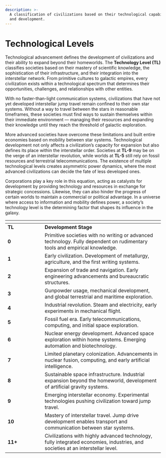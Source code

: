 ```yaml
---
description: >-
  A classification of civilizations based on their technological capabilities
  and development.
---
```


# Technological Levels

Technological advancement defines the development of civilizations and their ability to expand beyond their homeworlds. The **Technology Level (TL)** classifies societies based on their mastery of scientific knowledge, the sophistication of their infrastructure, and their integration into the interstellar network. From primitive cultures to galactic empires, every civilization exists within a technological spectrum that determines their opportunities, challenges, and relationships with other entities.

With no faster-than-light communication systems, civilizations that have not yet developed interstellar jump travel remain confined to their own star systems. Without a way to travel between the stars in reasonable timeframes, these societies must find ways to sustain themselves within their immediate environment — managing their resources and expanding their knowledge until they reach the threshold of galactic exploration.

More advanced societies have overcome these limitations and built entire economies based on mobility between star systems. Technological development not only affects a civilization’s capacity for expansion but also defines its place within the interstellar order. Societies at **TL-9** may be on the verge of an interstellar revolution, while worlds at **TL-5** still rely on fossil resources and terrestrial telecommunications. The existence of multiple technological levels creates asymmetric power dynamics, where the most advanced civilizations can decide the fate of less developed ones.

Corporations play a key role in this equation, acting as catalysts for development by providing technology and resources in exchange for strategic concessions. Likewise, they can also hinder the progress of certain worlds to maintain a commercial or political advantage. In a universe where access to information and mobility defines power, a society’s technology level is the determining factor that shapes its influence in the galaxy.

<table data-header-hidden><thead><tr><th width="104"></th><th></th></tr></thead><tbody><tr><td><strong>TL</strong></td><td><strong>Development Stage</strong></td></tr><tr><td><strong>0</strong></td><td>Primitive societies with no writing or advanced technology. Fully dependent on rudimentary tools and empirical knowledge.</td></tr><tr><td><strong>1</strong></td><td>Early civilization. Development of metallurgy, agriculture, and the first writing systems.</td></tr><tr><td><strong>2</strong></td><td>Expansion of trade and navigation. Early engineering advancements and bureaucratic structures.</td></tr><tr><td><strong>3</strong></td><td>Gunpowder usage, mechanical development, and global terrestrial and maritime exploration.</td></tr><tr><td><strong>4</strong></td><td>Industrial revolution. Steam and electricity, early experiments in mechanical flight.</td></tr><tr><td><strong>5</strong></td><td>Fossil fuel era. Early telecommunications, computing, and initial space exploration.</td></tr><tr><td><strong>6</strong></td><td>Nuclear energy development. Advanced space exploration within home systems. Emerging automation and biotechnology.</td></tr><tr><td><strong>7</strong></td><td>Limited planetary colonization. Advancements in nuclear fusion, computing, and early artificial intelligence.</td></tr><tr><td><strong>8</strong></td><td>Sustainable space infrastructure. Industrial expansion beyond the homeworld, development of artificial gravity systems.</td></tr><tr><td><strong>9</strong></td><td>Emerging interstellar economy. Experimental technologies pushing civilization toward jump travel.</td></tr><tr><td><strong>10</strong></td><td>Mastery of interstellar travel. Jump drive development enables transport and communication between star systems.</td></tr><tr><td><strong>11+</strong></td><td>Civilizations with highly advanced technology, fully integrated economies, industries, and societies at an interstellar level.</td></tr></tbody></table>
